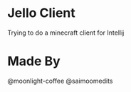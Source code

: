 # Jello Client
Trying to do a minecraft client for Intellij
# Made By
@moonlight-coffee
@saimoomedits
